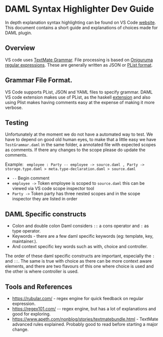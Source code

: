 # DAML Syntax Highlighter Dev Guide
In depth explanation syntax highlighting can be found on VS Code [website](https://code.visualstudio.com/api/language-extensions/syntax-highlight-guide). This document contains a short guide and explanations of choices made for DAML plugin.

## Overview
VS code uses [TextMate Grammar](https://macromates.com/manual/en/language_grammars). File processing is based on [Oniguruma regular expressions](https://macromates.com/manual/en/regular_expressions). These are generally written as JSON or [PList format](https://developer.apple.com/library/archive/documentation/Cocoa/Conceptual/PropertyLists/UnderstandXMLPlist/UnderstandXMLPlist.html).

## Grammar File Format.
VS Code supports PList, JSON and YAML files to specify grammar. DAML VS code extension makes use of PList, as the haskell [extension](https://github.com/JustusAdam/language-haskell) and also using Plist makes having comments easy at the expense of making it more verbose.


## Testing
Unfortunately at the moment we do not have a automated way to test. We have to depend on good old human eyes, to make that a little easy we have `TestGrammar.daml` in the same folder, a annotated file with expected scopes as comments. If there any changes to the scope please do update the comments.

Example: ` employee : Party -- employee -> source.daml , Party -> storage.type.daml > meta.type-declaration.daml > source.daml`

- ` -- ` Begin comment
- `employee ->` Token employee is scoped to `source.daml` this can be viewed via VS code scope inspector tool
- `Party ->` Token party has three nested scopes and in the scope inspector they are listed in order

## DAML Specific constructs

- Colon and double colon Daml considers `::` a cons operator and `:` as type operator.
- Keywords - there are a few daml specific keywords (eg: template, key, maintainer.).
- And context specific key words such as with, choice and controller.

The order of these daml specific constructs are important, especially the `:` and `::`. The same is true with choice as there can be more context aware elements, and there are two flavours of this one where choice is used and the other is where controller is used.


## Tools and References
- https://rubular.com/ - regex engine for quick feedback on regular expression.
- https://regex101.com/ -- regex engine, but has a lot of explanations and good for exploring.
- https://www.apeth.com/nonblog/stories/textmatebundle.html - TextMate advanced rules explained. Probably good to read before starting a major change.
